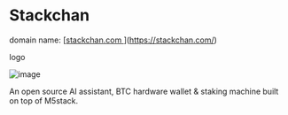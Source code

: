 # Stackchan 

domain name: [[stackchan.com ](url)](https://stackchan.com/)

logo 

![image](https://github.com/DavidDerhy/M5StackBot/assets/15603952/6e27a3a9-0cd5-403d-8c94-f309f8278482)


An open source AI assistant, BTC hardware wallet & staking machine built on top of M5stack.


